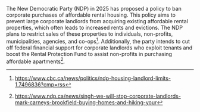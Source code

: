 The New Democratic Party (NDP) in 2025 has proposed a policy to ban corporate purchases of affordable rental housing. This policy aims to prevent large corporate landlords from acquiring existing affordable rental properties, which often leads to increased rents and evictions. The NDP plans to restrict sales of these properties to individuals, non-profits, municipalities, agencies, and co-ops[^1]. Additionally, the party intends to cut off federal financial support for corporate landlords who exploit tenants and boost the Rental Protection Fund to assist non-profits in purchasing affordable apartments[^2].

[^1]: https://www.cbc.ca/news/politics/ndp-housing-landlord-limits-1.7496836?cmp=rss
[^2]: https://www.ndp.ca/news/singh-we-will-stop-corporate-landlords-mark-carneys-brookfield-buying-homes-and-hiking-your

